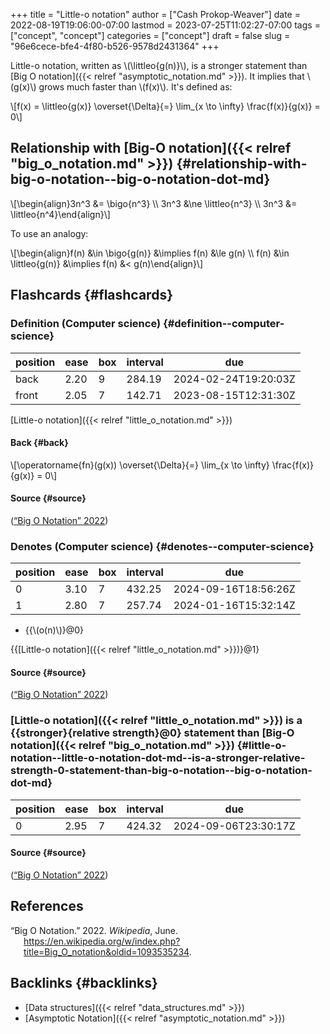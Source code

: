 +++
title = "Little-o notation"
author = ["Cash Prokop-Weaver"]
date = 2022-08-19T19:06:00-07:00
lastmod = 2023-07-25T11:02:27-07:00
tags = ["concept", "concept"]
categories = ["concept"]
draft = false
slug = "96e6cece-bfe4-4f80-b526-9578d2431364"
+++

Little-o notation, written as \\(\littleo{g(n)}\\), is a stronger statement than [Big O notation]({{< relref "asymptotic_notation.md" >}}). It implies that \\(g(x)\\) grows much faster than \\(f(x)\\). It's defined as:

\\[f(x) = \littleo{g(x)} \overset{\Delta}{=} \lim\_{x \to \infty} \frac{f(x)}{g(x)} = 0\\]


## Relationship with [Big-O notation]({{< relref "big_o_notation.md" >}}) {#relationship-with-big-o-notation--big-o-notation-dot-md}

\\[\begin{align}3n^3 &= \bigo{n^3} \\\ 3n^3 &\ne \littleo{n^3} \\\ 3n^3 &= \littleo{n^4}\end{align}\\]

To use an analogy:

\\[\begin{align}f(n) &\in \bigo{g(n)} &\implies f(n) &\le g(n) \\\ f(n) &\in \littleo{g(n)} &\implies f(n) &< g(n)\end{align}\\]


## Flashcards {#flashcards}


### Definition (Computer science) {#definition--computer-science}

| position | ease | box | interval | due                  |
|----------|------|-----|----------|----------------------|
| back     | 2.20 | 9   | 284.19   | 2024-02-24T19:20:03Z |
| front    | 2.05 | 7   | 142.71   | 2023-08-15T12:31:30Z |

[Little-o notation]({{< relref "little_o_notation.md" >}})


#### Back {#back}

\\[\operatorname{fn}(g(x)) \overset{\Delta}{=} \lim\_{x \to \infty} \frac{f(x)}{g(x)} = 0\\]


#### Source {#source}

(<a href="#citeproc_bib_item_1">“Big O Notation” 2022</a>)


### Denotes (Computer science) {#denotes--computer-science}

| position | ease | box | interval | due                  |
|----------|------|-----|----------|----------------------|
| 0        | 3.10 | 7   | 432.25   | 2024-09-16T18:56:26Z |
| 1        | 2.80 | 7   | 257.74   | 2024-01-16T15:32:14Z |

-   {{\\(o(n)\\)}@0}

{{[Little-o notation]({{< relref "little_o_notation.md" >}})}@1}


#### Source {#source}

(<a href="#citeproc_bib_item_1">“Big O Notation” 2022</a>)


### [Little-o notation]({{< relref "little_o_notation.md" >}}) is a {{stronger}{relative strength}@0} statement than [Big-O notation]({{< relref "big_o_notation.md" >}}) {#little-o-notation--little-o-notation-dot-md--is-a-stronger-relative-strength-0-statement-than-big-o-notation--big-o-notation-dot-md}

| position | ease | box | interval | due                  |
|----------|------|-----|----------|----------------------|
| 0        | 2.95 | 7   | 424.32   | 2024-09-06T23:30:17Z |


#### Source {#source}

(<a href="#citeproc_bib_item_1">“Big O Notation” 2022</a>)

## References

<style>.csl-entry{text-indent: -1.5em; margin-left: 1.5em;}</style><div class="csl-bib-body">
  <div class="csl-entry"><a id="citeproc_bib_item_1"></a>“Big O Notation.” 2022. <i>Wikipedia</i>, June. <a href="https://en.wikipedia.org/w/index.php?title=Big_O_notation&oldid=1093535234">https://en.wikipedia.org/w/index.php?title=Big_O_notation&#38;oldid=1093535234</a>.</div>
</div>


## Backlinks {#backlinks}

-   [Data structures]({{< relref "data_structures.md" >}})
-   [Asymptotic Notation]({{< relref "asymptotic_notation.md" >}})
